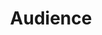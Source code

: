 ---
title: Audience
description: Presenting investor relation information to an audience of 30 million (prospect) European investors
icon: users
tags: benefits
permalink: false
---